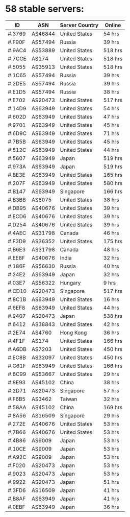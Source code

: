# 58 stable servers:

| ID | ASN | Server Country | Online |
| ------ | ------ | ------ | ------ |
| #.3769 | AS46844 | United States | 54 hrs |
| #.F90F | AS57494 | Russia | 39 hrs |
| #.9AC4 | AS53889 | United States | 518 hrs |
| #.7CCE | AS174 | United States | 518 hrs |
| #.5055 | AS35913 | United States | 518 hrs |
| #.1C65 | AS57494 | Russia | 39 hrs |
| #.2DE5 | AS57494 | Russia | 39 hrs |
| #.E1D5 | AS57494 | Russia | 38 hrs |
| #.E702 | AS20473 | United States | 517 hrs |
| #.14D9 | AS63949 | United States | 54 hrs |
| #.602D | AS63949 | United States | 47 hrs |
| #.9701 | AS63949 | United States | 45 hrs |
| #.6D9C | AS63949 | United States | 71 hrs |
| #.7B5B | AS63949 | United States | 45 hrs |
| #.512C | AS63949 | United States | 44 hrs |
| #.5607 | AS63949 | Japan | 519 hrs |
| #.973A | AS63949 | Japan | 519 hrs |
| #.BE3E | AS63949 | United States | 165 hrs |
| #.207F | AS63949 | United States | 580 hrs |
| #.B147 | AS63949 | Singapore | 166 hrs |
| #.B3BB | AS8075 | United States | 38 hrs |
| #.DB95 | AS40676 | United States | 39 hrs |
| #.ECD6 | AS40676 | United States | 39 hrs |
| #.D254 | AS40676 | United States | 39 hrs |
| #.4AEC | AS31798 | Canada | 46 hrs |
| #.F3D9 | AS36352 | United States | 175 hrs |
| #.B6E3 | AS31798 | Canada | 48 hrs |
| #.EE8F | AS40676 | India | 32 hrs |
| #.186F | AS56630 | Russia | 40 hrs |
| #.24E2 | AS63949 | Japan | 32 hrs |
| #.03E7 | AS56322 | Hungary | 9 hrs |
| #.CD10 | AS20473 | Singapore | 517 hrs |
| #.8C1B | AS63949 | United States | 16 hrs |
| #.6EF8 | AS63949 | United States | 44 hrs |
| #.9407 | AS20473 | Japan | 538 hrs |
| #.6412 | AS38843 | United States | 42 hrs |
| #.2E74 | AS4760 | Hong Kong | 36 hrs |
| #.4F1F | AS174 | United States | 166 hrs |
| #.A6DB | AS7203 | United States | 450 hrs |
| #.EC8B | AS32097 | United States | 450 hrs |
| #.C61F | AS63949 | United States | 166 hrs |
| #.6C99 | AS53667 | United States | 29 hrs |
| #.8E93 | AS45102 | China | 38 hrs |
| #.2D71 | AS20473 | Singapore | 57 hrs |
| #.F6B5 | AS3462 | Taiwan | 32 hrs |
| #.58AA | AS45102 | China | 169 hrs |
| #.8A56 | AS16509 | Singapore | 29 hrs |
| #.272E | AS40676 | United States | 53 hrs |
| #.7B66 | AS40676 | United States | 53 hrs |
| #.4B86 | AS9009 | Japan | 53 hrs |
| #.10CE | AS9009 | Japan | 53 hrs |
| #.A92C | AS9009 | Japan | 53 hrs |
| #.F020 | AS20473 | Japan | 53 hrs |
| #.9023 | AS20473 | Japan | 53 hrs |
| #.9922 | AS20473 | Japan | 51 hrs |
| #.3FD6 | AS16509 | Japan | 41 hrs |
| #.B8AF | AS63949 | Japan | 41 hrs |
| #.0EBF | AS63949 | Japan | 36 hrs |

